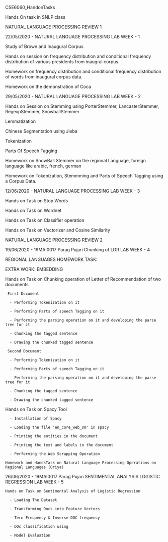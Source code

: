 CSE6060_HandonTasks

Hands On task in SNLP class

NATURAL LANGUAGE PROCESSING REVIEW 1

 22/05/2020 - NATURAL LANGUAGE PROCESSING LAB WEEK - 1

 
  Study of Brown and Inaugural Corpus
  
  Hands on session on frequency distribution and conditional frequency distribution of various presidents from inaugral corpus.
  
  Homework on frequency distribution and conditional frequency distribution of words from inaugural corpus data.
  
  Homework on the demonstration of Coca
  
  
29/05/2020 - NATURAL LANGUAGE PROCESSING LAB WEEK - 2



  Hands on Session on Stemming using PorterStemmer, LancasterStemmer, RegexpStemmer, SnowballStemmer
  
  Lemmatization
  
  Chinese Segmentation using Jieba
  
  Tokenization
  
  Parts Of Speech Tagging
  
  Homework on SnowBall Stemmer on the regional Language, foreign language like arabic, french, german
  
  Homework on Tokenization, Stemmming and Parts of Speech Tagging using a Corpus Data.
  
 12/06/2020 - NATURAL LANGUAGE PROCESSING LAB WEEK - 3
 
 
 
  Hands on Task on Stop Words
  
  Hands on Task on Wordnet
  
  Hands on Task on Classifier operation
  
  Hands on Task on Vectorizer and Cosine Similarity
  
NATURAL LANGUAGE PROCESSING REVIEW 2  

 19/06/2020 - 19MAI0017 Parag Pujari Chunking of LOR LAB WEEK - 4
 

 
 REGIONAL LANGUAGES HOMEWORK TASK:
 
 
 
 EXTRA WORK: EMBEDDING
 
 
 
  Hands on Task on Chunking operation of Letter of Recommendation of two documents
  
     First Document
     
      - Performing Tokenization on it
      
      - Performing Parts of speech Tagging on it
      
      - Performing the parsing operation on it and developing the parse tree for it
      
      - Chunking the tagged sentence
      
      - Drawing the chunked tagged sentence
      
     Second Document
     
      - Performing Tokenization on it
      
      - Performing Parts of speech Tagging on it
      
      - Performing the parsing operation on it and developing the parse tree for it
      
      - Chunking the tagged sentence
      
      - Drawing the chunked tagged sentence
      
   Hands on Task on Spacy Tool
   
      - Installation of Spacy
      
      - Loading the file 'en_core_web_sm' in spacy
      
      - Printing the entities in the document
      
      - Printing the text and labels in the document
      
      - Performing the Web Scrapping Operation
      
    Homework and HandsTask on Natural Language Processing Operations on Regional Languages (Oriya)
    

 26/06/2020 - 19MAI0017 Parag Pujari SENTIMENTAL ANALYSIS LOGISTIC REGRESSION LAB WEEK - 5
 

 
    Hands on Task on Sentimental Analysis of Logistic Regression
    
      - Loading The Dataset
      
      - Transforming Docs into Feature Vectors
      
      - Tern Frequency & Inverse DOC frequency
      
      - DOc classification using
      
      - Model Evaluation
   
  
      
  
  
  
  
  
  



